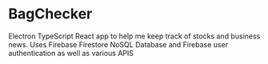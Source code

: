 # BagChecker
Electron TypeScript React app to help me keep track of stocks and business news. Uses Firebase Firestore NoSQL Database and Firebase user authentication as well as various APIS
